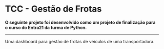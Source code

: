 # TCC - Gestão de Frotas

**O seguinte projeto foi desenvolvido como um projeto de finalização para o curso do
Entra21 da turma de Python.**

---

Uma dashboard para gestão de frotas de veículos de uma transportadora.
